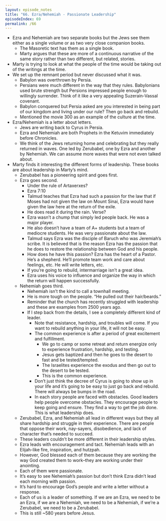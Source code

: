 ```yaml
---
layout: episode_notes
title: "66. Ezra/Nehemiah - Passionate Leadership"
episodeIndex: 69
permalink: /66
---
```


- Ezra and Nehemiah are two separate books but the Jews see them either as a single volume or as two very close companion books. 
  - The Masoretic text has them as a single book.
  - Marty argues that these are more of a continuous narrative of the same story rather than two different, but related, stories.
- Marty is trying to look at what the people of the time would be taking out of the writings at the time.
- We set up the remnant period but never discussed what it was.
  - Babylon was overthrown by Persia.
  - Persians were much different in the way that they rules. Babylonians used brute strength but Persions impressed people enough to willingly surrender. Think of it like a very appealing Suzerain-Vassal covenant.
  - Babylon conquered but Persia asked are you interested in being part of our kingdom and living under our rule? Then go back and rebuild.
  - Mentioned the movie 300 as an example of the culture at the time.
- Ezra/Nehemiah is a letter about letters.
  - Jews are writing back to Cyrus in Persia.
  - Ezra and Nehemiah are both Prophets in the Ketuvim immediately before Chronicles.
  - We think of the Jews returning home and celebrating but they really returned in waves. One led by Zerubabel, one by Ezra and another by Nehemiah. We can assume more waves that were not even talked about.
- Marty finds it interesting the different forms of leadership. These books are about leadership in Marty’s mind.
  - Zerubabel has a pioneering spirit and goes first.
  - Ezra goes second.
    - Under the rule of Artaxerxes? 
    - Ezra 7:10
    - Talmud teaches that Ezra had such a passion for the law that if Moses had not given the law on Mount Sinai, Ezra would have given the law here at the return of the exile.
    - He does read it during the rain. Verse?
    - Ezra wasn’t a chump that simply led people back. He was a major player.
    - He also doesn’t have a team of A+ students but a team of mediocre students. He was very passionate about the law.
    - Talmud says Ezra was the disciple of Baruch who was Jeremiah’s scribe. It is believed that is the reason Ezra has the passion that he does to restore the relationship between God and his people.
    - How does he have this passion? Ezra has the heart of a Pastor. He’s a shepherd. He’ll promote team work and care about feelings, etc. He will write letters, etc.
    - If you’re going to rebuild, intermarriage isn’t a great idea. 
    - Ezra uses his voice to influence and organize the way in which the return will happen successfully.
  - Nehemiah goes third.
    - Nehemiah isn’t the kind to call a townhall meeting.
    - He is more tough on the people. “He pulled out their hair/beards.”
    - Reminder that the church has recently struggled with leadership and these are examples from 2500 years ago.
    - If I step back from the details, I see a completely different kind of leader.
      - Note that resistance, hardship, and troubles will come. If you want to rebuild anything in your life, it will not be easy.
      - The common experience is after a period of great excitement and fulfillment.
        - We go to camp or some retreat and return energize only to experience frustration, hardship, and testing.
        - Jesus gets baptized and then he goes to the desert to fast and be tested/tempted.
        - The Israelites experience the exodus and then go out to the desert to be tested.
        - This is the common experience.
      - Don’t just think the decree of Cyrus is going to show up in your life and it’s going to be easy to just go back and rebuild. There will always be bumps in the road.
      - In each story people are faced with obstacles. Good leaders help people overcome obstacles. They encourage people to keep going and ensure. They find a way to get the job done. This is what leadership does.
  - Zerubabel, Ezra, and Nehemiah all lead in different ways but they all share hardship and struggle in their experience. There are people that oppose their work, nay-sayers, disobedience, and lack of character that’s needed to succeed.
  - These leaders couldn’t be more different in their leadership styles.
  - Ezra leads with encouragement and tact. Nehemiah leads with an Elijah-like fire, inspiration, and hutzpah.
  - However, God blessed each of them because they are working the way God created them to work–they are working under their anointing.
  - Each of them were passionate.
  - It’s easy to see Nehemiah’s passion but don’t think Ezra didn’t lead each morning with passion.
  - It’s hard to encourage God’s people and write a letter without a response.
  - Each of us is a leader of something. If we are an Ezra, we need to be an Ezra, if we are a Nehemiah, we need to be a Nehemiah, if we’re a Zerubabel, we need to be a Zerubabel.
  - This is still ~580 years before Jesus.
